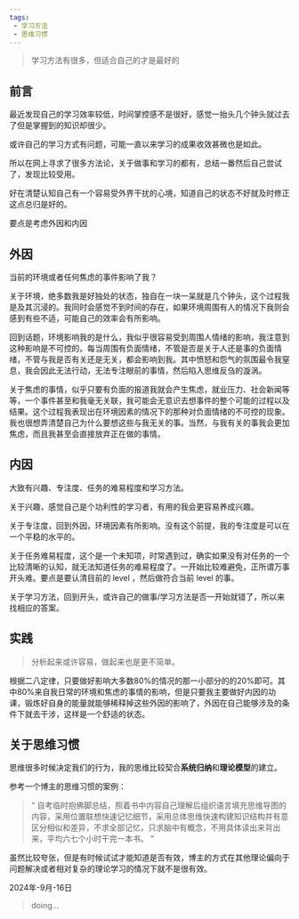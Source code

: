 ```yaml
---
tags:
 - 学习方法
 - 思维习惯
---
```




> 学习方法有很多，但适合自己的才是最好的

## 前言

最近发现自己的学习效率较低，时间掌控感不是很好，感觉一抬头几个钟头就过去了但是掌握到的知识却很少。

或许自己的学习方式有问题，可能一直以来学习的成果收效甚微也是如此。

所以在网上寻求了很多方法论，关于做事和学习的都有，总结一番然后自己尝试了，发现比较受用。

好在清楚认知自己有一个容易受外界干扰的心境，知道自己的状态不好就及时修正这点总归是好的。

要点是考虑外因和内因

## 外因

当前的环境或者任何焦虑的事件影响了我？

关于环境，绝多数我是好独处的状态，独自在一块一呆就是几个钟头，这个过程我是及其沉浸的。我同时会感觉不到时间的存在，如果环境周围有人的情况下我则会感到有些不适，可能自己的效率会有所影响。

回到话题，环境影响我的是什么，我似乎很容易受到周围人情绪的影响，我注意到这种影响是不可控的。每当周围有负面情绪，不管是否是关于人还是事的负面情绪，不管与我是否有关还是无关，都会影响到我。其中愤怒和怨气的氛围最令我窒息，我会因此无法行动，无法专注眼前的事情，然后陷入思维反刍的漩涡。

关于焦虑的事情，似乎只要有负面的报道我就会产生焦虑，就业压力、社会新闻等等，一个事件甚至和我毫无关联，我可能会无意识去想事件的整个可能的过程以及结果。这个过程我表现出在环境因素的情况下的那种对负面情绪的不可控的现象。我也很想弄清楚自己为什么要想这些与我无关的事。当然，与我有关的事我会更加焦虑，而且我甚至会直接放弃正在做的事情。

## 内因

大致有兴趣、专注度、任务的难易程度和学习方法。

关于兴趣，感觉自己是个功利性的学习者，有用的我会更容易养成兴趣。

关于专注度，回到外因，环境因素有所影响。没有这个前提，我的专注度是可以在一个平稳的水平的。

关于任务难易程度，这个是一个未知项，时常遇到过，确实如果没有对任务的一个比较清晰的认知，就无法知道任务的难易程度了。一开始比较难避免，正所谓万事开头难。要点是要认清目前的 level ，然后做符合当前 level 的事。

关于学习方法，回到开头，或许自己的做事/学习方法是否一开始就错了，所以来找相应的答案。

## 实践

> 分析起来或许容易，做起来也是更不简单。

根据二八定律，只要做好影响大多数80%的情况的那一小部分的的20%即可。其中80%来自我日常的环境和焦虑的事情的影响，但是只要我主要做好内因的功课，锻炼好自身的能量就能够稀释掉这些外因的影响了，外因在自己能够涉及的条件下就去干涉，这样是一个舒适的状态。

## 关于思维习惯

思维很多时候决定我们的行为，我的思维比较契合**系统归纳**和**理论模型**的建立。

参考一个博主的思维习惯的案例：

> “ 自考临时抱佛脚总结，照着书中内容自己理解后组织语言填充思维导图的内容，采用位置联想快速记忆细节，采用总体思维快速构建知识结构并有意区分相似和差异，不求全部记忆，只求脑中有概念，不用具体读出来背出来，平均六七个小时干完一本书。 ”

虽然比较夸张，但是有时候试试才能知道是否有效，博主的方式在其他理论偏向于问题解决或者相对复杂的理论学习的情况下就不是很有效。



2024年-9月-16日

> doing…



